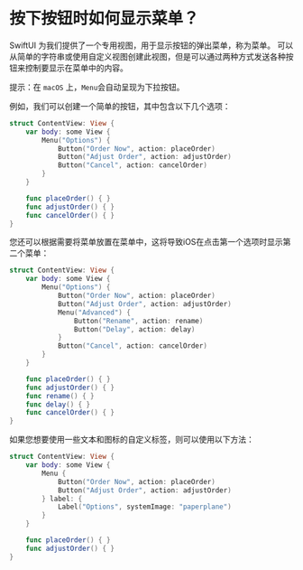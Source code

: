 按下按钮时如何显示菜单？
===

SwiftUI 为我们提供了一个专用视图，用于显示按钮的弹出菜单，称为菜单。 可以从简单的字符串或使用自定义视图创建此视图，但是可以通过两种方式发送各种按钮来控制要显示在菜单中的内容。

提示：在 `macOS` 上，`Menu`会自动呈现为下拉按钮。

例如，我们可以创建一个简单的按钮，其中包含以下几个选项：

```swift
struct ContentView: View {
    var body: some View {
        Menu("Options") {
            Button("Order Now", action: placeOrder)
            Button("Adjust Order", action: adjustOrder)
            Button("Cancel", action: cancelOrder)
        }
    }

    func placeOrder() { }
    func adjustOrder() { }
    func cancelOrder() { }
}
```

您还可以根据需要将菜单放置在菜单中，这将导致iOS在点击第一个选项时显示第二个菜单：

```swift
struct ContentView: View {
    var body: some View {
        Menu("Options") {
            Button("Order Now", action: placeOrder)
            Button("Adjust Order", action: adjustOrder)
            Menu("Advanced") {
                Button("Rename", action: rename)
                Button("Delay", action: delay)
            }
            Button("Cancel", action: cancelOrder)
        }
    }

    func placeOrder() { }
    func adjustOrder() { }
    func rename() { }
    func delay() { }
    func cancelOrder() { }
}
```

如果您想要使用一些文本和图标的自定义标签，则可以使用以下方法：

```swift
struct ContentView: View {
    var body: some View {
        Menu {
            Button("Order Now", action: placeOrder)
            Button("Adjust Order", action: adjustOrder)
        } label: {
            Label("Options", systemImage: "paperplane")
        }
    }

    func placeOrder() { }
    func adjustOrder() { }
}
```